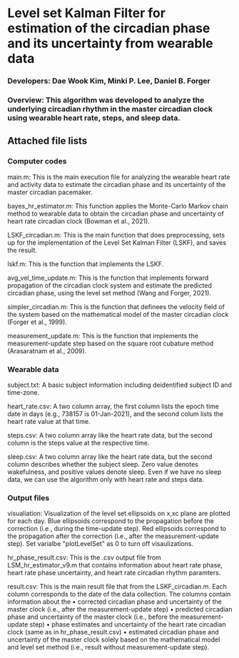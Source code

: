 # Level set Kalman Filter for estimation of the circadian phase and its uncertainty from wearable data
### Developers: Dae Wook Kim, Minki P. Lee, Daniel B. Forger
### Overview: This algorithm was developed to analyze the underlying circadian rhythm in the master circadian clock using wearable heart rate, steps, and sleep data.

## Attached file lists
### Computer codes
main.m: This is the main execution file for analyzing the wearable heart rate and activity data to estimate the circadian phase and its uncertainty of the master circadian pacemaker.

bayes_hr_estimator.m: This function applies the Monte-Carlo Markov chain method to wearable data to obtain the circadian phase and uncertainty of heart rate circadian clock (Bowman et al., 2021). 

LSKF_circadian.m: This is the main function that does preprocessing, sets up for the implementation of the Level Set Kalman Filter (LSKF), and saves the result.

lskf.m: This is the function that implements the LSKF.

avg_vel_time_update.m: This is the function that implements forward propagation of the circadian clock system and estimate the predicted circadian phase, using the level set method (Wang and Forger, 2021).

simpler_circadian.m: This is the function that definees the velocity field of the system based on the mathematical model of the master circadian clock (Forger et al., 1999).

measurement_update.m: This is the function that implements the measurement-update step based on the square root cubature method (Arasaratnam et al., 2009).

### Wearable data
subject.txt: A basic subject information including deidentified subject ID and time-zone.

heart_rate.csv: A two column array, the first column lists the epoch time date in days (e.g., 738157 is 01-Jan-2021), and the second colum lists the heart rate value at that time.

steps.csv: A two column array like the heart rate data, but the second column is the steps value at the respective time.

sleep.csv: A two column array like the heart rate data, but the second column describes whether the subject sleep. Zero value denotes wakefulness, and positive values denote sleep. Even if we have no sleep data, we can use the algorithm only with heart rate and steps data.

### Output files
visualiation: Visualization of the level set ellipsoids on x,xc plane are plotted for each day. Blue ellipsoids correspond to the propagation before the correction (i.e., during the time-update step). Red ellipsoids correspond to the propagation after the correction (i.e., after the measurement-update step). Set varialbe "plotLevelSet" as 0 to turn off visaulizations.

hr_phase_result.csv: This is the .csv output file from LSM_hr_estimator_v9.m that contains information about heart rate phase, heart rate phase uncertainty, and heart rate circadian rhythm paramters.

result.csv: This is the main result file that from the LSKF_circadian.m. Each column corresponds to the date of the data collection. The columns contain information about the 
• corrected circadian phase and uncertainty of the master clock (i.e., after the measurement-update step) 
• predicted circadian phase and uncertainty of the master clock (i.e., before the measurement-update step) 
• phase estimates and uncertainty of the heart rate circadian clock (same as in hr_phase_result.csv)
• estimated circadian phase and uncertainty of the master clock solely based on the mathematical model and level set method (i.e., result without measurement-update step).
